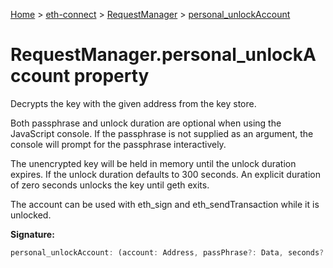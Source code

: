 [Home](./index) &gt; [eth-connect](./eth-connect.md) &gt; [RequestManager](./eth-connect.requestmanager.md) &gt; [personal\_unlockAccount](./eth-connect.requestmanager.personal_unlockaccount.md)

# RequestManager.personal\_unlockAccount property

Decrypts the key with the given address from the key store.

Both passphrase and unlock duration are optional when using the JavaScript console. If the passphrase is not supplied as an argument, the console will prompt for the passphrase interactively.

The unencrypted key will be held in memory until the unlock duration expires. If the unlock duration defaults to 300 seconds. An explicit duration of zero seconds unlocks the key until geth exits.

The account can be used with eth\_sign and eth\_sendTransaction while it is unlocked.

**Signature:**
```javascript
personal_unlockAccount: (account: Address, passPhrase?: Data, seconds?: Quantity) => Promise<boolean>
```
